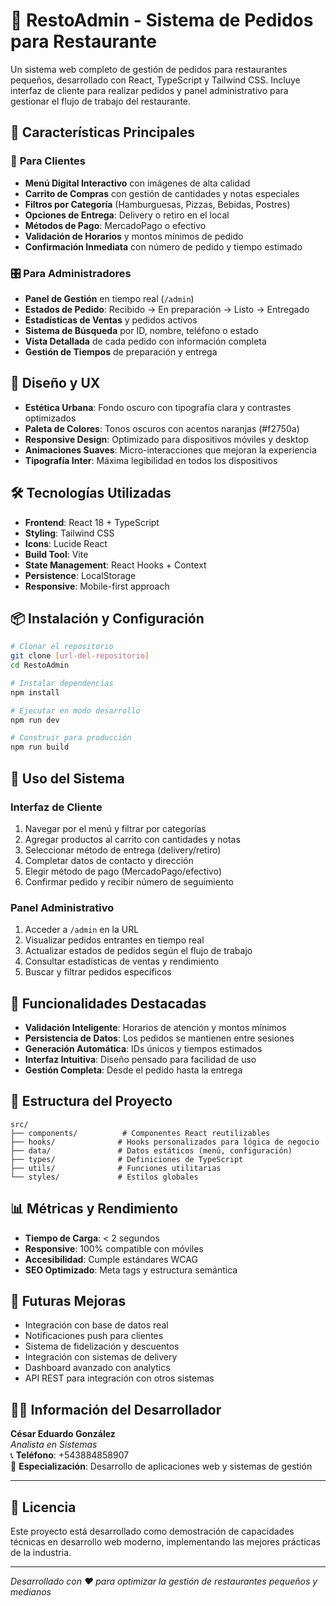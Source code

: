 # 🍔 RestoAdmin - Sistema de Pedidos para Restaurante

Un sistema web completo de gestión de pedidos para restaurantes pequeños, desarrollado con React, TypeScript y Tailwind CSS. Incluye interfaz de cliente para realizar pedidos y panel administrativo para gestionar el flujo de trabajo del restaurante.

## 🚀 Características Principales

### 👥 **Para Clientes**
- **Menú Digital Interactivo** con imágenes de alta calidad
- **Carrito de Compras** con gestión de cantidades y notas especiales
- **Filtros por Categoría** (Hamburguesas, Pizzas, Bebidas, Postres)
- **Opciones de Entrega**: Delivery o retiro en el local
- **Métodos de Pago**: MercadoPago o efectivo
- **Validación de Horarios** y montos mínimos de pedido
- **Confirmación Inmediata** con número de pedido y tiempo estimado

### 🎛️ **Para Administradores**
- **Panel de Gestión** en tiempo real (`/admin`)
- **Estados de Pedido**: Recibido → En preparación → Listo → Entregado
- **Estadísticas de Ventas** y pedidos activos
- **Sistema de Búsqueda** por ID, nombre, teléfono o estado
- **Vista Detallada** de cada pedido con información completa
- **Gestión de Tiempos** de preparación y entrega

## 🎨 Diseño y UX

- **Estética Urbana**: Fondo oscuro con tipografía clara y contrastes optimizados
- **Paleta de Colores**: Tonos oscuros con acentos naranjas (#f2750a)
- **Responsive Design**: Optimizado para dispositivos móviles y desktop
- **Animaciones Suaves**: Micro-interacciones que mejoran la experiencia
- **Tipografía Inter**: Máxima legibilidad en todos los dispositivos

## 🛠️ Tecnologías Utilizadas

- **Frontend**: React 18 + TypeScript
- **Styling**: Tailwind CSS
- **Icons**: Lucide React
- **Build Tool**: Vite
- **State Management**: React Hooks + Context
- **Persistence**: LocalStorage
- **Responsive**: Mobile-first approach

## 📦 Instalación y Configuración

```bash
# Clonar el repositorio
git clone [url-del-repositorio]
cd RestoAdmin

# Instalar dependencias
npm install

# Ejecutar en modo desarrollo
npm run dev

# Construir para producción
npm run build
```

## 🚀 Uso del Sistema

### **Interfaz de Cliente**
1. Navegar por el menú y filtrar por categorías
2. Agregar productos al carrito con cantidades y notas
3. Seleccionar método de entrega (delivery/retiro)
4. Completar datos de contacto y dirección
5. Elegir método de pago (MercadoPago/efectivo)
6. Confirmar pedido y recibir número de seguimiento

### **Panel Administrativo**
1. Acceder a `/admin` en la URL
2. Visualizar pedidos entrantes en tiempo real
3. Actualizar estados de pedidos según el flujo de trabajo
4. Consultar estadísticas de ventas y rendimiento
5. Buscar y filtrar pedidos específicos

## 📱 Funcionalidades Destacadas

- **Validación Inteligente**: Horarios de atención y montos mínimos
- **Persistencia de Datos**: Los pedidos se mantienen entre sesiones
- **Generación Automática**: IDs únicos y tiempos estimados
- **Interfaz Intuitiva**: Diseño pensado para facilidad de uso
- **Gestión Completa**: Desde el pedido hasta la entrega

## 🔧 Estructura del Proyecto

```
src/
├── components/          # Componentes React reutilizables
├── hooks/              # Hooks personalizados para lógica de negocio
├── data/               # Datos estáticos (menú, configuración)
├── types/              # Definiciones de TypeScript
├── utils/              # Funciones utilitarias
└── styles/             # Estilos globales
```

## 📊 Métricas y Rendimiento

- **Tiempo de Carga**: < 2 segundos
- **Responsive**: 100% compatible con móviles
- **Accesibilidad**: Cumple estándares WCAG
- **SEO Optimizado**: Meta tags y estructura semántica

## 🔮 Futuras Mejoras

- Integración con base de datos real
- Notificaciones push para clientes
- Sistema de fidelización y descuentos
- Integración con sistemas de delivery
- Dashboard avanzado con analytics
- API REST para integración con otros sistemas

## 👨‍💻 Información del Desarrollador

**César Eduardo González**  
*Analista en Sistemas*  
📞 **Teléfono**: +543884858907  
💼 **Especialización**: Desarrollo de aplicaciones web y sistemas de gestión  

---

## 📄 Licencia

Este proyecto está desarrollado como demostración de capacidades técnicas en desarrollo web moderno, implementando las mejores prácticas de la industria.

---

*Desarrollado con ❤️ para optimizar la gestión de restaurantes pequeños y medianos*